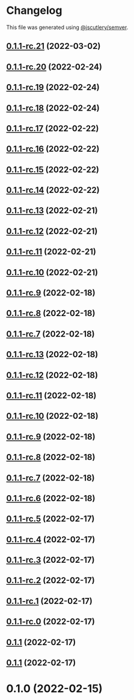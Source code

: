 # Changelog

This file was generated using [@jscutlery/semver](https://github.com/jscutlery/semver).

## [0.1.1-rc.21](https://github.com/codeyourfaceoff/sturdy-winner/compare/v0.1.1-rc.20...v0.1.1-rc.21) (2022-03-02)



## [0.1.1-rc.20](https://github.com/codeyourfaceoff/compare/v0.1.1-rc.19...v0.1.1-rc.20) (2022-02-24)



## [0.1.1-rc.19](https://github.com/codeyourfaceoff/compare/v0.1.1-rc.18...v0.1.1-rc.19) (2022-02-24)



## [0.1.1-rc.18](https://github.com/codeyourfaceoff/compare/v0.1.1-rc.17...v0.1.1-rc.18) (2022-02-24)



## [0.1.1-rc.17](https://github.com/codeyourfaceoff/compare/v0.1.1-rc.16...v0.1.1-rc.17) (2022-02-22)



## [0.1.1-rc.16](https://github.com/codeyourfaceoff/compare/v0.1.1-rc.15...v0.1.1-rc.16) (2022-02-22)



## [0.1.1-rc.15](https://github.com/codeyourfaceoff/compare/v0.1.1-rc.14...v0.1.1-rc.15) (2022-02-22)



## [0.1.1-rc.14](https://github.com/codeyourfaceoff/compare/v0.1.1-rc.13...v0.1.1-rc.14) (2022-02-22)



## [0.1.1-rc.13](https://github.com/codeyourfaceoff/compare/v0.1.1-rc.12...v0.1.1-rc.13) (2022-02-21)



## [0.1.1-rc.12](https://github.com/codeyourfaceoff/compare/v0.1.1-rc.11...v0.1.1-rc.12) (2022-02-21)



## [0.1.1-rc.11](https://github.com/codeyourfaceoff/compare/v0.1.1-rc.10...v0.1.1-rc.11) (2022-02-21)



## [0.1.1-rc.10](https://github.com/codeyourfaceoff/compare/v0.1.1-rc.9...v0.1.1-rc.10) (2022-02-21)



## [0.1.1-rc.9](https://github.com/codeyourfaceoff/compare/v0.1.1-rc.8...v0.1.1-rc.9) (2022-02-18)



## [0.1.1-rc.8](https://github.com/codeyourfaceoff/compare/v0.1.1-rc.7...v0.1.1-rc.8) (2022-02-18)



## [0.1.1-rc.7](https://github.com/codeyourfaceoff/compare/v0.1.1-rc.6...v0.1.1-rc.7) (2022-02-18)



## [0.1.1-rc.13](https://github.com/codeyourfaceoff/compare/v0.1.1-rc.12...v0.1.1-rc.13) (2022-02-18)



## [0.1.1-rc.12](https://github.com/codeyourfaceoff/compare/v0.1.1-rc.11...v0.1.1-rc.12) (2022-02-18)



## [0.1.1-rc.11](https://github.com/codeyourfaceoff/compare/v0.1.1-rc.10...v0.1.1-rc.11) (2022-02-18)



## [0.1.1-rc.10](https://github.com/codeyourfaceoff/compare/v0.1.1-rc.9...v0.1.1-rc.10) (2022-02-18)



## [0.1.1-rc.9](https://github.com/codeyourfaceoff/compare/v0.1.1-rc.8...v0.1.1-rc.9) (2022-02-18)



## [0.1.1-rc.8](https://github.com/codeyourfaceoff/compare/v0.1.1-rc.7...v0.1.1-rc.8) (2022-02-18)



## [0.1.1-rc.7](https://github.com/codeyourfaceoff/compare/v0.1.1-rc.6...v0.1.1-rc.7) (2022-02-18)



## [0.1.1-rc.6](https://github.com/codeyourfaceoff/compare/v0.1.1-rc.5...v0.1.1-rc.6) (2022-02-18)



## [0.1.1-rc.5](https://github.com/codeyourfaceoff/compare/v0.1.1-rc.4...v0.1.1-rc.5) (2022-02-17)



## [0.1.1-rc.4](https://github.com/codeyourfaceoff/compare/v0.1.1-rc.3...v0.1.1-rc.4) (2022-02-17)



## [0.1.1-rc.3](https://github.com/codeyourfaceoff/compare/v0.1.1-rc.2...v0.1.1-rc.3) (2022-02-17)



## [0.1.1-rc.2](https://github.com/codeyourfaceoff/compare/v0.1.1-rc.1...v0.1.1-rc.2) (2022-02-17)



## [0.1.1-rc.1](https://github.com/codeyourfaceoff/compare/v0.1.1-rc.0...v0.1.1-rc.1) (2022-02-17)



## [0.1.1-rc.0](https://github.com/codeyourfaceoff/compare/v0.1.0-rc4...v0.1.1-rc.0) (2022-02-17)



## [0.1.1](https://github.com/codeyourfaceoff/compare/v0.1.0-rc4...v0.1.1) (2022-02-17)



## [0.1.1](https://github.com/codeyourfaceoff/compare/v0.1.0-rc4...v0.1.1) (2022-02-17)



# 0.1.0 (2022-02-15)
